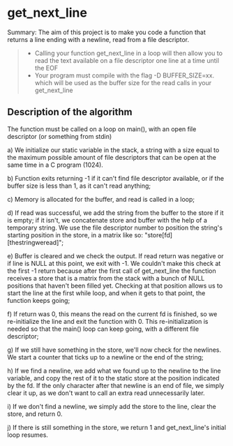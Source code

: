 # get_next_line

Summary: The aim of this project is to make you code a function that returns a line ending with a newline, read from a file descriptor.

> - Calling your function get_next_line in a loop will then allow you to read the text available on a file descriptor one line at a time until the EOF
> - Your program must compile with the flag -D BUFFER_SIZE=xx. which will be used as the buffer size for the read calls in your get_next_line

## Description of the algorithm

The function must be called on a loop on main(), with an open file descriptor (or something from stdin)

a) We initialize our static variable in the stack, a string with a size equal to the maximum possible amount of file descriptors that can be open at the same time in a C program (1024).

b) Function exits returning -1 if it can't find file descriptor available, or if the buffer size is less than 1, as it can't read anything;

c) Memory is allocated for the buffer, and read is called in a loop;

d) If read was successful, we add the string from the buffer to the store if it is empty; if it isn't, we concatenate store and buffer with the help of a temporary string. We use the file descriptor number to position the string's starting position in the store, in a matrix like so: "store[fd][thestringweread]";

e) Buffer is cleared and we check the output. If read return was negative or if line is NULL at this point, we exit with -1. We couldn't make this check at the first -1 return because after the first call of get_next_line the function receives a store that is a matrix from the stack with a bunch of NULL positions that haven't been filled yet. Checking at that position allows us to start the line at the first while loop, and when it gets to that point, the function keeps going;

f) If return was 0, this means the read on the current fd is finished, so we re-initialize the line and exit the function with 0. This re-initialization is needed so that the main() loop can keep going, with a different file descriptor;

g) If we still have something in the store, we'll now check for the newlines. We start a counter that ticks up to a newline or the end of the string;

h) If we find a newline, we add what we found up to the newline to the line variable, and copy the rest of it to the static store at the position indicated by the fd. If the only character after that newline is an end of file, we simply clear it up, as we don't want to call an extra read unnecessarily later.

i) If we don't find a newline, we simply add the store to the line, clear the store, and return 0.

j) If there is still something in the store, we return 1 and get_next_line's initial loop resumes.
